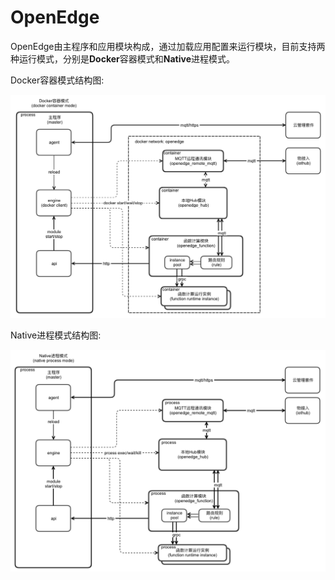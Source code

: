 # OpenEdge

OpenEdge由主程序和应用模块构成，通过加载应用配置来运行模块，目前支持两种运行模式，分别是**Docker**容器模式和**Native**进程模式。

Docker容器模式结构图:

![Docker容器模式结构图](../../images/about/mode_docker.png)

Native进程模式结构图:

![Native进程模式结构图](../../images/about/mode_native.png)